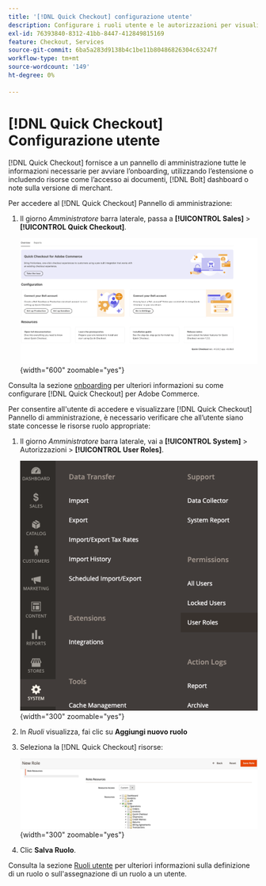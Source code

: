 ```yaml
---
title: '[!DNL Quick Checkout] configurazione utente'
description: Configurare i ruoli utente e le autorizzazioni per visualizzare [!DNL Quick Checkout] Pannello di amministrazione.
exl-id: 76393840-8312-41bb-8447-412849815169
feature: Checkout, Services
source-git-commit: 6ba5a283d9138b4c1be11b80486826304c63247f
workflow-type: tm+mt
source-wordcount: '149'
ht-degree: 0%

---
```


# [!DNL Quick Checkout] Configurazione utente

[!DNL Quick Checkout] fornisce a un pannello di amministrazione tutte le informazioni necessarie per avviare l’onboarding, utilizzando l’estensione o includendo risorse come l’accesso ai documenti, [!DNL Bolt] dashboard o note sulla versione di merchant.

Per accedere al [!DNL Quick Checkout] Pannello di amministrazione:

1. Il giorno _Amministratore_ barra laterale, passa a **[!UICONTROL Sales]** > **[!UICONTROL Quick Checkout]**.

   ![Menu Check-Out rapido](assets/overview-admin-panel.png){width="600" zoomable="yes"}

Consulta la sezione [onboarding](../quick-checkout/onboarding.md) per ulteriori informazioni su come configurare [!DNL Quick Checkout] per Adobe Commerce.

Per consentire all&#39;utente di accedere e visualizzare [!DNL Quick Checkout] Pannello di amministrazione, è necessario verificare che all’utente siano state concesse le risorse ruolo appropriate:

1. Il giorno _Amministratore_ barra laterale, vai a **[!UICONTROL System]** > Autorizzazioni > **[!UICONTROL User Roles]**.

   ![Ruoli utente](assets/user-roles-small.png){width="300" zoomable="yes"}

1. In _Ruoli_ visualizza, fai clic su **Aggiungi nuovo ruolo**
1. Seleziona la [!DNL Quick Checkout] risorse:

   ![Ruoli e autorizzazioni di estrazione rapida](assets/role-resource-quick-checkout.png){width="300" zoomable="yes"}

1. Clic **Salva Ruolo**.

Consulta la sezione [Ruoli utente](https://docs.magento.com/user-guide/system/permissions-user-roles.html) per ulteriori informazioni sulla definizione di un ruolo o sull&#39;assegnazione di un ruolo a un utente.
